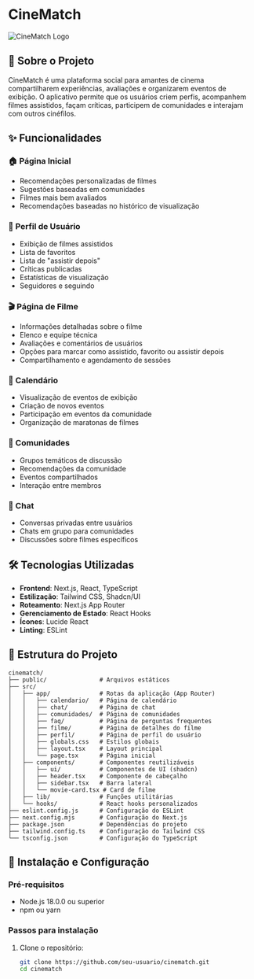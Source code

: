 
# CineMatch

![CineMatch Logo](public/logo.png)

## 📝 Sobre o Projeto

CineMatch é uma plataforma social para amantes de cinema compartilharem experiências, avaliações e organizarem eventos de exibição. O aplicativo permite que os usuários criem perfis, acompanhem filmes assistidos, façam críticas, participem de comunidades e interajam com outros cinéfilos.

## ✨ Funcionalidades

### 🏠 Página Inicial
- Recomendações personalizadas de filmes
- Sugestões baseadas em comunidades
- Filmes mais bem avaliados
- Recomendações baseadas no histórico de visualização

### 👤 Perfil de Usuário
- Exibição de filmes assistidos
- Lista de favoritos
- Lista de "assistir depois"
- Críticas publicadas
- Estatísticas de visualização
- Seguidores e seguindo

### 🎬 Página de Filme
- Informações detalhadas sobre o filme
- Elenco e equipe técnica
- Avaliações e comentários de usuários
- Opções para marcar como assistido, favorito ou assistir depois
- Compartilhamento e agendamento de sessões

### 📅 Calendário
- Visualização de eventos de exibição
- Criação de novos eventos
- Participação em eventos da comunidade
- Organização de maratonas de filmes

### 👥 Comunidades
- Grupos temáticos de discussão
- Recomendações da comunidade
- Eventos compartilhados
- Interação entre membros

### 💬 Chat
- Conversas privadas entre usuários
- Chats em grupo para comunidades
- Discussões sobre filmes específicos

## 🛠️ Tecnologias Utilizadas

- **Frontend**: Next.js, React, TypeScript
- **Estilização**: Tailwind CSS, Shadcn/UI
- **Roteamento**: Next.js App Router
- **Gerenciamento de Estado**: React Hooks
- **Ícones**: Lucide React
- **Linting**: ESLint

## 📁 Estrutura do Projeto

```
cinematch/
├── public/               # Arquivos estáticos
├── src/
│   ├── app/              # Rotas da aplicação (App Router)
│   │   ├── calendario/   # Página de calendário
│   │   ├── chat/         # Página de chat
│   │   ├── comunidades/  # Página de comunidades
│   │   ├── faq/          # Página de perguntas frequentes
│   │   ├── filme/        # Página de detalhes do filme
│   │   ├── perfil/       # Página de perfil do usuário
│   │   ├── globals.css   # Estilos globais
│   │   ├── layout.tsx    # Layout principal
│   │   └── page.tsx      # Página inicial
│   ├── components/       # Componentes reutilizáveis
│   │   ├── ui/           # Componentes de UI (shadcn)
│   │   ├── header.tsx    # Componente de cabeçalho
│   │   ├── sidebar.tsx   # Barra lateral
│   │   └── movie-card.tsx # Card de filme
│   ├── lib/              # Funções utilitárias
│   └── hooks/            # React hooks personalizados
├── eslint.config.js      # Configuração do ESLint
├── next.config.mjs       # Configuração do Next.js
├── package.json          # Dependências do projeto
├── tailwind.config.ts    # Configuração do Tailwind CSS
└── tsconfig.json         # Configuração do TypeScript
```

## 🚀 Instalação e Configuração

### Pré-requisitos
- Node.js 18.0.0 ou superior
- npm ou yarn

### Passos para instalação

1. Clone o repositório:
   ```bash
   git clone https://github.com/seu-usuario/cinematch.git
   cd cinematch